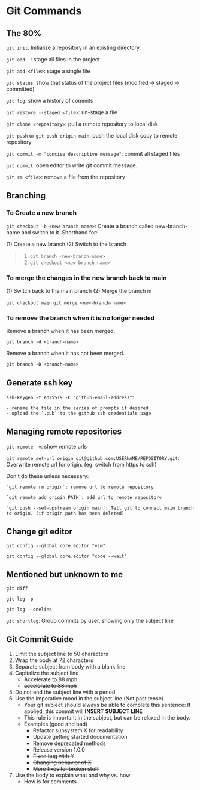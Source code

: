 # Git Commands

## The 80%

`git init`: Initialize a repository in an existing directory.

`git add .`: stage all files in the project

`git add <file>`: stage a single file

`git status`: show that status of the project files (modified -> staged -> committed)

`git log`: show a history of commits

`git restore --staged <file>`: un-stage a file

`git clone <repository>`: pull a remote repository to local disk

`git push` or `git push origin main`: push the local disk copy to remote repository

`git commit -m "concise descriptive message"`: commit all staged files

`git commit`: open editor to write git commit message.

`git rm <file>`: remove a file from the repository

## Branching

### To Create a new branch

`git checkout -b <new-branch-name>`: Create a branch called new-branch-name and switch to it. Shorthand for:

   (1) Create a new branch (2) Switch to the branch

   > 1. `git branch <new-branch-name>`
   > 2. `git checkout <new-branch-name>`

### To merge the changes in the new branch back to main

(1) Switch back to the main branch (2) Merge the branch in

`git checkout main`
`git merge <new-branch-name>`

### To remove the branch when it is no longer needed

Remove a branch when it has been merged.

`git branch -d <branch-name>`

Remove a branch when it has not been merged.

`git branch -D <branch-name>`

## Generate ssh key

`ssh-keygen -t ed25519 -C "github-email-address"`:

    - rename the file in the series of prompts if desired
    - upload the `.pub` to the github ssh credentials page

## Managing remote repositories

`git remote -v`: show remote urls

`git remote set-url origin git@github.com:USERNAME/REPOSITORY.git`: Overwrite remote url for origin. (eg: switch from https to ssh)

Don't do these unless necessary:

    `git remote rm origin`: remove url to remote repository

    `git remote add origin PATH`: add url to remote repository
    
    `git push --set-upstream origin main`: Tell git to connect main branch to origin. (if origin path has been deleted)

## Change git editor
`git config --global core.editor "vim"`

`git config --global core.editor "code --wait"`

## Mentioned but unknown to me

`git diff`

`git log -p`

`git log --oneline`

`git shortlog`: Group commits by user, showing only the subject line


## Git Commit Guide
1. Limit the subject line to 50 characters
2. Wrap the body at 72 characters
3. Separate subject from body with a blank line
4. Capitalize the subject line
   * Accelerate to 88 mph
   * ~~accelerate to 88 mph~~
5. Do not end the subject line with a period
6. Use the imperative mood in the subject line (Not past tense)
   * Your git subject should always be able to complete this sentence:
     If applied, this commit will **INSERT SUBJECT LINE**
   * This rule is important in the subject, but can be relaxed in the body.
   * Examples (good and bad)
      * Refactor subsystem X for readability
      * Update getting started documentation
      * Remove deprecated methods
      * Release version 1.0.0
      * ~~Fixed bug with Y~~
      * ~~Changing behavior of X~~
      * ~~More fixes for broken stuff~~
7. Use the body to explain what and why vs. how
   * How is for comments